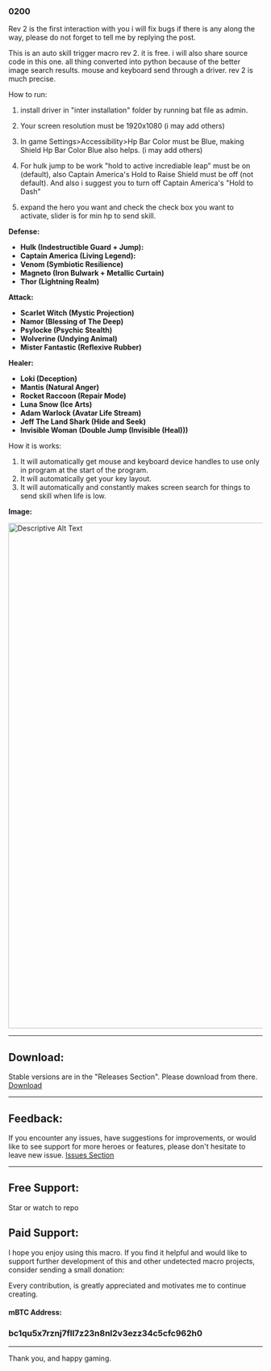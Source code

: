 ### 0200

Rev 2 is the first interaction with you i will fix bugs if there is any along the way, please do not forget to tell me by replying the post.

This is an auto skill trigger macro rev 2. it is free. i will also share source code in this one. all thing converted into python because of the better image search results. mouse and keyboard send through a driver. rev 2 is much precise.

How to run:
1. install driver in "inter installation" folder by running bat file as admin.

2. Your screen resolution must be 1920x1080 (i may add others)

3. In game Settings>Accessibility>Hp Bar Color must be Blue, making Shield Hp Bar Color Blue also helps. (i may add others)

4. For hulk jump to be work "hold to active incrediable leap" must be on (default), also Captain America's Hold to Raise Shield must be off (not default). And also i suggest you to turn off Captain America's "Hold to Dash"

5. expand the hero you want and check the check box you want to activate, slider is for min hp to send skill.

**Defense:**

* **Hulk (Indestructible Guard + Jump):**
* **Captain America (Living Legend):** 
* **Venom (Symbiotic Resilience)**
* **Magneto (Iron Bulwark + Metallic Curtain)**
* **Thor (Lightning Realm)**

**Attack:**

* **Scarlet Witch (Mystic Projection)**
* **Namor (Blessing of The Deep)**
* **Psylocke (Psychic Stealth)**
* **Wolverine (Undying Animal)**
* **Mister Fantastic (Reflexive Rubber)**

**Healer:**

* **Loki (Deception)**
* **Mantis (Natural Anger)**
* **Rocket Raccoon (Repair Mode)**
* **Luna Snow (Ice Arts)**
* **Adam Warlock (Avatar Life Stream)**
* **Jeff The Land Shark (Hide and Seek)**
* **Invisible Woman (Double Jump (Invisible (Heal)))**

How it is works:
1. It will automatically get mouse and keyboard device handles to use only in program at the start of the program.
2. It will automatically get your key layout.
3. It will automatically and constantly makes screen search for things to send skill when life is low.

**Image:**

<img src="[https://imgur.com/naTC1kB](https://imgur.com/naTC1kB)" alt="Descriptive Alt Text" width="1000"/>

---

## Download:

Stable versions are in the "Releases Section". Please download from there.
[Download](https://github.com/userlessname/Marvel-Rivals-Undetected-Free-Macro/releases)

---

## Feedback:

If you encounter any issues, have suggestions for improvements, or would like to see support for more heroes or features, please don't hesitate to leave new issue. [Issues Section](https://github.com/userlessname/Marvel-Rivals-Undetected-Free-Macro/issues)


---
## Free Support:

Star or watch to repo

## Paid Support:

I hope you enjoy using this macro. If you find it helpful and would like to support further development of this and other undetected macro projects, consider sending a small donation:

Every contribution, is greatly appreciated and motivates me to continue creating.

#### mBTC Address:
### bc1qu5x7rznj7fll7z23n8nl2v3ezz34c5cfc962h0




---

Thank you, and happy gaming.
